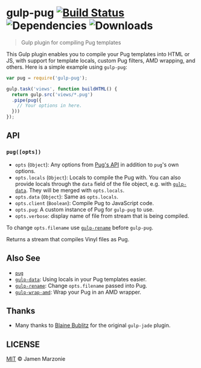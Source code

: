 # gulp-pug [![Build Status][status-img]][status] ![Dependencies][deps] ![Downloads][downloads]
> Gulp plugin for compiling Pug templates

This Gulp plugin enables you to compile your Pug templates into HTML or JS, with support for template locals, custom Pug filters, AMD wrapping, and others.  Here is a simple example using `gulp-pug`:
```javascript
var pug = require('gulp-pug');

gulp.task('views', function buildHTML() {
  return gulp.src('views/*.pug')
  .pipe(pug({
    // Your options in here.
  }))
});
```

## API
### `pug([opts])`
 - `opts` (`Object`): Any options from [Pug's API][api] in addition to `pug`'s own options.
 - `opts.locals` (`Object`): Locals to compile the Pug with. You can also provide locals through the `data` field of the file object, e.g. with [`gulp-data`][gulp-data]. They will be merged with `opts.locals`.
 - `opts.data` (`Object`): Same as `opts.locals`.
 - `opts.client` (`Boolean`): Compile Pug to JavaScript code.
 - `opts.pug`: A custom instance of Pug for `gulp-pug` to use.
 - `opts.verbose`: display name of file from stream that is being compiled.
 
To change `opts.filename` use [`gulp-rename`][gulp-rename] before `gulp-pug`.

Returns a stream that compiles Vinyl files as Pug.

## Also See
 - [`pug`][pug]
 - [`gulp-data`][gulp-data]: Using locals in your Pug templates easier.
 - [`gulp-rename`][gulp-rename]: Change `opts.filename` passed into Pug.
 - [`gulp-wrap-amd`][gulp-wrap-amd]: Wrap your Pug in an AMD wrapper.

## Thanks
 - Many thanks to [Blaine Bublitz][phated] for the original `gulp-jade` plugin.

## LICENSE
[MIT][license] &copy; Jamen Marzonie

 [status]: https://travis-ci.org/pugjs/gulp-pug
 [status-img]: https://travis-ci.org/pugjs/gulp-pug.png?branch=master
 [deps]: https://david-dm.org/pugjs/gulp-pug.svg
 [downloads]: https://img.shields.io/npm/dm/gulp-pug.svg
 [pug]: http://github.com/pugjs/pug
 [api]: http://jade-lang.com/api/
 [gulp-data]: https://npmjs.com/gulp-data
 [gulp-rename]: https://npmjs.com/gulp-rename
 [gulp-wrap-amd]: https://github.com/phated/gulp-wrap-amd
 [phated]: https://github.com/phated
 [license]: LICENSE
